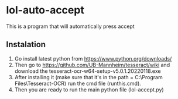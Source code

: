# lol-auto-accept
This is a program that will automatically press accept

## Instalation
1) Go install latest python from https://www.python.org/downloads/
2) Then go to https://github.com/UB-Mannheim/tesseract/wiki and download the tesseract-ocr-w64-setup-v5.0.1.20220118.exe
3) After installing it (make sure that it's in the path = C:\Program Files\Tesseract-OCR) run the cmd file (runthis.cmd).
4) Then you are ready to run the main python file (lol-accept.py)
